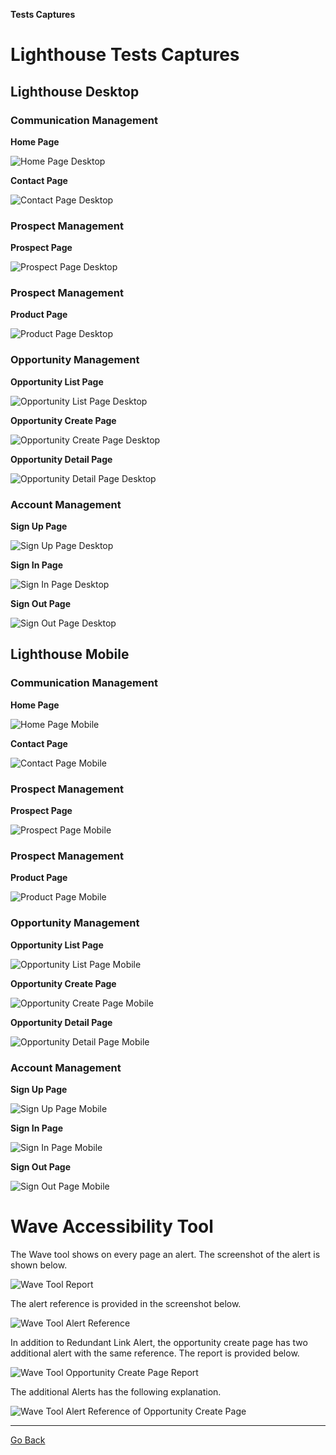 **Tests Captures**

# Lighthouse Tests Captures

## Lighthouse Desktop

### Communication Management

**Home Page**

![Home Page Desktop ](docs/tests/home_lighthouse_lg.png)

**Contact Page**

![Contact Page Desktop](docs/tests/contact_lighthouse_lg.png)

### Prospect Management 

**Prospect Page**

![Prospect Page Desktop](docs/tests/prospect_lighthouse_lg.png)

### Prospect Management

**Product Page**

![Product Page Desktop](docs/tests/product_lighthouse_lg.png)

### Opportunity Management 

**Opportunity List Page**

![Opportunity List Page Desktop](docs/tests/opportunity_lighthouse_lg.png)

**Opportunity Create Page**

![Opportunity Create Page Desktop](docs/tests/opportunity_lighthouse_create_lg.png)

**Opportunity Detail Page**

![Opportunity Detail Page Desktop](docs/tests/opportunity_lighthouse_detail_lg.png)

### Account Management

**Sign Up Page**

![Sign Up Page Desktop](docs/tests/signup_lighthouse_lg.png)

**Sign In Page**

![Sign In Page Desktop](docs/tests/signin_lighthouse_lg.png)

**Sign Out Page**

![Sign Out Page Desktop](docs/tests/signout_lighthouse_lg.png)


## Lighthouse Mobile

### Communication Management

**Home Page**

![Home Page Mobile ](docs/tests/home_lighthouse_sm.png)

**Contact Page**

![Contact Page Mobile](docs/tests/contact_lighthouse_sm.png)

### Prospect Management 

**Prospect Page**

![Prospect Page Mobile](docs/tests/prospect_lighthouse_sm.png)

### Prospect Management

**Product Page**

![Product Page Mobile](docs/tests/product_lighthouse_sm.png)

### Opportunity Management 

**Opportunity List Page**

![Opportunity List Page Mobile](docs/tests/opportunity_lighthouse_sm.png)

**Opportunity Create Page**

![Opportunity Create Page Mobile](docs/tests/opportunity_lighthouse_create_sm.png)

**Opportunity Detail Page**

![Opportunity Detail Page Mobile](docs/tests/opportunity_lighthouse_detail_sm.png)

### Account Management

**Sign Up Page**

![Sign Up Page Mobile](docs/tests/signup_lighthouse_sm.png)

**Sign In Page**

![Sign In Page Mobile](docs/tests/signin_lighthouse_sm.png)

**Sign Out Page**

![Sign Out Page Mobile](docs/tests/signout_lighthouse_sm.png)

# Wave Accessibility Tool

The Wave tool shows on every page an alert. The screenshot of the alert is shown below.

![Wave Tool Report](docs/tests/wave_every_page.png)

The alert reference is provided in the screenshot below.

![Wave Tool Alert Reference](docs/tests/wave_alert_explanation.png)

In addition to Redundant Link Alert, the opportunity create page has two additional alert with the same reference. The report is provided below.

![Wave Tool Opportunity Create Page Report](docs/tests/wave_opportunity_create.png)

The additional Alerts has the following explanation.

![Wave Tool Alert Reference of Opportunity Create Page](docs/tests/wave_opportunity_create_alert_explanation.png)

---

[Go Back](README.md)